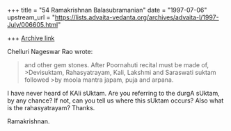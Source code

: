 +++
title = "54 Ramakrishnan Balasubramanian"
date = "1997-07-06"
upstream_url = "https://lists.advaita-vedanta.org/archives/advaita-l/1997-July/006605.html"

+++
[Archive link](https://lists.advaita-vedanta.org/archives/advaita-l/1997-July/006605.html)

Chelluri Nageswar Rao wrote:

>and other gem stones.   After Poornahuti recital must be made of, >Devisuktam,
 Rahasyatrayam, Kali, Lakshmi and Saraswati suktam followed >by moola mantra
 japam, puja and arpana.

I have never heard of KAli sUktam. Are you referring to the durgA
sUktam, by any chance? If not, can you tell us where this sUktam occurs?
Also what is the rahasyatrayam? Thanks.

Ramakrishnan.

